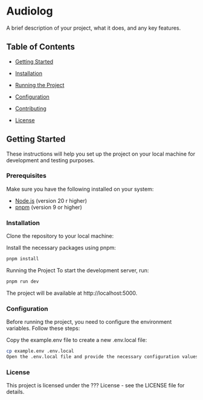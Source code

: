 # Audiolog

A brief description of your project, what it does, and any key features.

## Table of Contents

- [Getting Started](#getting-started)
- [Installation](#installation)

- [Running the Project](#running-the-project)
- [Configuration](#configuration)

- [Contributing](#contributing)
- [License](#license)

## Getting Started

These instructions will help you set up the project on your local machine for development and testing purposes.

### Prerequisites

Make sure you have the following installed on your system:

- [Node.js](https://nodejs.org/) (version 20 r higher)
- [pnpm](https://pnpm.io/) (version 9 or higher)

### Installation

Clone the repository to your local machine:

Install the necessary packages using pnpm:

```bash
pnpm install

```

Running the Project
To start the development server, run:

```bash
pnpm run dev

```

The project will be available at http://localhost:5000.

### Configuration

Before running the project, you need to configure the environment variables. Follow these steps:

Copy the example.env file to create a new .env.local file:

```bash
cp example.env .env.local
Open the .env.local file and provide the necessary configuration values.
```

### License

This project is licensed under the ??? License - see the LICENSE file for details.
